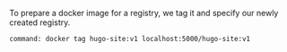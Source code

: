 To prepare a docker image for a registry, we tag it and specify our newly
created registry.

```terminal:execute
command: docker tag hugo-site:v1 localhost:5000/hugo-site:v1
```
